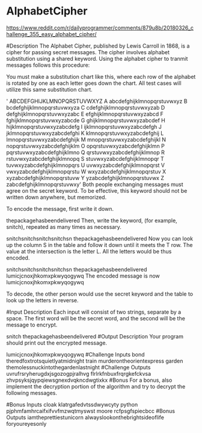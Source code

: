 # AlphabetCipher
https://www.reddit.com/r/dailyprogrammer/comments/879u8b/20180326_challenge_355_easy_alphabet_cipher/

#Description
The Alphabet Cipher, published by Lewis Carroll in 1868, is a cipher for passing secret messages. The cipher involves alphabet substitution using a shared keyword. Using the alphabet cipher to tranmit messages follows this procedure:

You must make a substitution chart like this, where each row of the alphabet is rotated by one as each letter goes down the chart. All test cases will utilize this same substitution chart.

'  ABCDEFGHIJKLMNOPQRSTUVWXYZ
A abcdefghijklmnopqrstuvwxyz
B bcdefghijklmnopqrstuvwxyza
C cdefghijklmnopqrstuvwxyzab
D defghijklmnopqrstuvwxyzabc
E efghijklmnopqrstuvwxyzabcd
F fghijklmnopqrstuvwxyzabcde
G ghijklmnopqrstuvwxyzabcdef
H hijklmnopqrstuvwxyzabcdefg
I ijklmnopqrstuvwxyzabcdefgh
J jklmnopqrstuvwxyzabcdefghi
K klmnopqrstuvwxyzabcdefghij
L lmnopqrstuvwxyzabcdefghijk
M mnopqrstuvwxyzabcdefghijkl
N nopqrstuvwxyzabcdefghijklm
O opqrstuvwxyzabcdefghijklmn
P pqrstuvwxyzabcdefghijklmno
Q qrstuvwxyzabcdefghijklmnop
R rstuvwxyzabcdefghijklmnopq
S stuvwxyzabcdefghijklmnopqr
T tuvwxyzabcdefghijklmnopqrs
U uvwxyzabcdefghijklmnopqrst
V vwxyzabcdefghijklmnopqrstu
W wxyzabcdefghijklmnopqrstuv
X xyzabcdefghijklmnopqrstuvw
Y yzabcdefghijklmnopqrstuvwx
Z zabcdefghijklmnopqrstuvwxy'
Both people exchanging messages must agree on the secret keyword. To be effective, this keyword should not be written down anywhere, but memorized.

To encode the message, first write it down.

thepackagehasbeendelivered
Then, write the keyword, (for example, snitch), repeated as many times as necessary.

snitchsnitchsnitchsnitchsn
thepackagehasbeendelivered
Now you can look up the column S in the table and follow it down until it meets the T row. The value at the intersection is the letter L. All the letters would be thus encoded.

snitchsnitchsnitchsnitchsn
thepackagehasbeendelivered
lumicjcnoxjhkomxpkwyqogywq
The encoded message is now lumicjcnoxjhkomxpkwyqogywq

To decode, the other person would use the secret keyword and the table to look up the letters in reverse.

#Input Description
Each input will consist of two strings, separate by a space. The first word will be the secret word, and the second will be the message to encrypt.

snitch thepackagehasbeendelivered
#Output Description
Your program should print out the encrypted message.

lumicjcnoxjhkomxpkwyqogywq
#Challenge Inputs
bond theredfoxtrotsquietlyatmidnight
train murderontheorientexpress
garden themolessnuckintothegardenlastnight
#Challenge Outputs
uvrufrsryherugdxjsgozogpjralhvg
flrlrkfnbuxfrqrgkefckvsa
zhvpsyksjqypqiewsgnexdvqkncdwgtixkx
#Bonus
For a bonus, also implement the decryption portion of the algorithm and try to decrypt the following messages.

#Bonus Inputs
cloak klatrgafedvtssdwywcyty
python pjphmfamhrcaifxifvvfmzwqtmyswst
moore rcfpsgfspiecbcc
#Bonus Outputs
iamtheprettiestunicorn
alwayslookonthebrightsideoflife
foryoureyesonly
